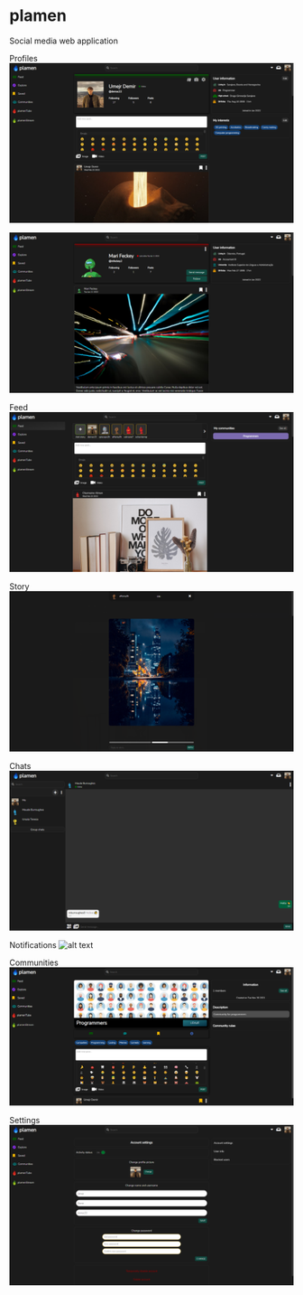 # plamen
Social media web application

Profiles
![alt text][img1]

![alt text][img2]

Feed
![alt text][img3]

Story
![alt text][img4]

Chats
![alt text][img5]

Notifications
![alt text][img6]

Communities
![alt text][img7]

Settings
![alt text][img8]


[img1]: https://github.com/demac44/plamen/blob/master/client/src/images/Screens/profile.png
[img2]: https://github.com/demac44/plamen/blob/master/client/src/images/Screens/profile2.png
[img3]: https://github.com/demac44/plamen/blob/master/client/src/images/Screens/feed.png
[img4]: https://github.com/demac44/plamen/blob/master/client/src/images/Screens/story.png
[img5]: https://github.com/demac44/plamen/blob/master/client/src/images/Screens/chat.png
[img6]: https://github.com/demac44/plamen/blob/master/client/src/images/Screens/notification.png
[img7]: https://github.com/demac44/plamen/blob/master/client/src/images/Screens/community.png
[img8]: https://github.com/demac44/plamen/blob/master/client/src/images/Screens/settings.png